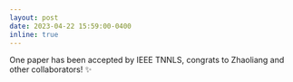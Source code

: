 ```yaml
---
layout: post
date: 2023-04-22 15:59:00-0400
inline: true
---
```


One paper has been accepted by IEEE TNNLS, congrats to Zhaoliang and other collaborators! :sparkles:
